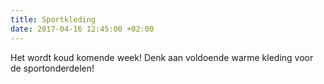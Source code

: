 ```yaml
---
title: Sportkleding
date: 2017-04-16 12:45:00 +02:00
---
```


Het wordt koud komende week! Denk aan voldoende warme kleding voor de sportonderdelen!